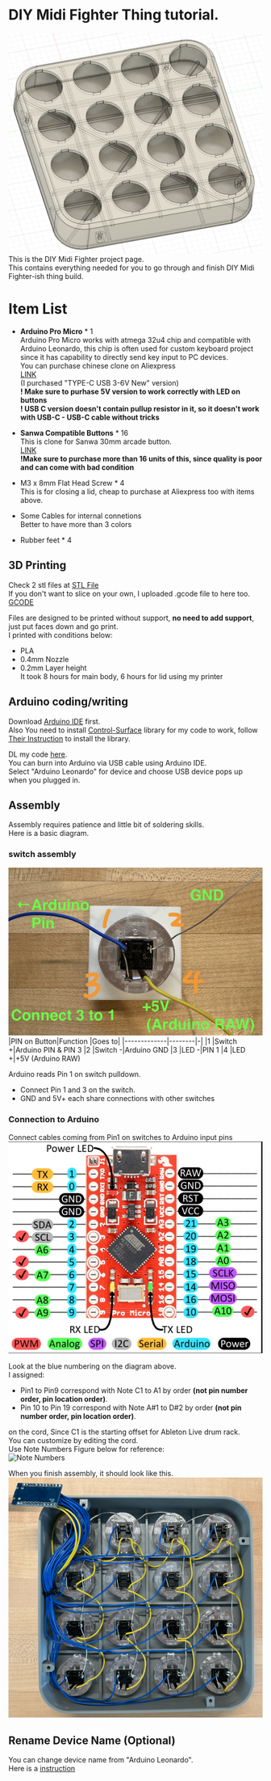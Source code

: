 # DIY Midi Fighter Thing tutorial.  

![Main Image](https://github.com/loutlot/DIYMidiFighter/blob/main/ReadMeImages/%E3%82%B9%E3%82%AF%E3%83%AA%E3%83%BC%E3%83%B3%E3%82%B7%E3%83%A7%E3%83%83%E3%83%88%202023-11-11%2021.03.22.png?raw=true)  
This is the DIY Midi Fighter project page.  
This contains everything needed for you to go through and finish DIY Midi Fighter-ish thing build.  
  
# Item List  
  
 - **Arduino Pro Micro** * 1  
Arduino Pro Micro works with atmega 32u4 chip and compatible with Arduino Leonardo, this chip is often used for custom keyboard project since it has capability to directly send key input to PC devices.  
You can purchase chinese clone on Aliexpress  
[LINK](https://aliexpress.com/item/1005001622051348.html)  
 (I purchased "TYPE-C USB 3-6V New" version)  
**! Make sure to purhase 5V version to work correctly with LED on buttons**  
**! USB C version doesn't contain pullup resistor in it, so it doesn't work with USB-C - USB-C cable without tricks**  
  
 - **Sanwa Compatible Buttons** * 16  
 This is clone for Sanwa 30mm arcade button.  
 [LINK](https://aliexpress.com/item/4001077002366.html)  
 **!Make sure to purchase more than 16 units of this, since quality is poor and can come with bad condition**  

 - M3 x 8mm Flat Head Screw * 4  
   This is for closing a lid, cheap to purchase at Aliexpress too with items above.

 - Some Cables for internal connetions  
   Better to have more than 3 colors
 - Rubber feet * 4
   
## 3D Printing  
Check 2 stl files at [STL File](https://github.com/loutlot/DIYMidiFighter/tree/main/stl)  
If you don't want to slice on your own, I uploaded .gcode file to here too. [GCODE](https://github.com/loutlot/DIYMidiFighter/tree/main/gcode)  
  
Files are designed to be printed without support, **no need to add support**, just put faces down and go print.  
I printed with conditions below:  
 - PLA
 - 0.4mm Nozzle
 - 0.2mm Layer height  
It took 8 hours for main body, 6 hours for lid using my printer  
  
## Arduino coding/writing
Download [Arduino IDE](https://www.arduino.cc/en/software) first.  
Also You need to install [Control-Surface](https://github.com/tttapa/Control-Surface) library for my code to work, follow [Their Instruction](https://tttapa.github.io/Control-Surface-doc/Doxygen/d8/da8/md_pages_Installation.html) to install the library.  

DL my code [here](https://github.com/loutlot/DIYMidiFighter/blob/main/Arduino_Code/midif.ino).  
You can burn into Arduino via USB cable using Arduino IDE.  
Select "Arduino Leonardo" for device and choose USB device pops up when you plugged in.  

## Assembly
Assembly requires patience and little bit of soldering skills.  
Here is a basic diagram.  

### switch assembly
![image switch](https://github.com/loutlot/DIYMidiFighter/blob/main/ReadMeImages/IMG_9022.png?raw=true)  
|PIN on Button|Function    |Goes to|
|-------------|--------|-|
|1            |Switch +|Arduino PIN & PIN 3
|2            |Switch -|Arduino GND
|3            |LED -|PIN 1
|4            |LED +|+5V (Arduino RAW)
  
Arduino reads Pin 1 on switch pulldown.  
 - Connect Pin 1 and 3 on the switch.
 - GND and 5V+ each share connections with other switches
  
### Connection to Arduino 
Connect cables coming from Pin1 on switches to Arduino input pins  
![Arduino Pinassign](https://github.com/loutlot/DIYMidiFighter/blob/main/ReadMeImages/https___qiita-image-store.s3.amazonaws.com_0_40627_2b9967d7-6d4f-7c6a-2dd0-223cabad3a29.png?raw=true)  
  
Look at the blue numbering on the diagram above.  
I assigned:  
 - Pin1 to Pin9 correspond with Note C1 to A1 by order **(not pin number order, pin location order)**.
 - Pin 10 to Pin 19 correspond with Note A#1 to D#2 by order **(not pin number order, pin location order)**. 
  
on the cord, Since C1 is the starting offset for Ableton Live drum rack.  
You can customize by editing the cord.  
Use Note Numbers Figure below for reference:  
![Note Numbers](https://djip.co/w/wp-content/uploads/drupal/blog/logic-midi-note-numbers.png)
  
When you finish assembly, it should look like this.  
![image finished](https://github.com/loutlot/DIYMidiFighter/blob/main/ReadMeImages/%E3%82%B9%E3%82%AF%E3%83%AA%E3%83%BC%E3%83%B3%E3%82%B7%E3%83%A7%E3%83%83%E3%83%88%202023-11-13%204.00.38.png?raw=true)  
  
## Rename Device Name (Optional)
You can change device name from "Arduino Leonardo".  
Here is a [instruction](https://liveelectronics.musinou.net/MIDIdeviceName.php)  
